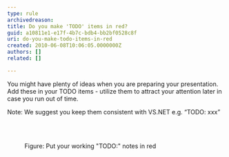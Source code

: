 ```yaml
---
type: rule
archivedreason: 
title: Do you make 'TODO' items in red?
guid: a10811e1-e17f-4b7c-bdb4-bb2bf0528c8f
uri: do-you-make-todo-items-in-red
created: 2010-06-08T10:06:05.0000000Z
authors: []
related: []

---
```




  <p>You might&#160;have plenty of ideas when you are preparing your presentation. Add these in your TODO items&#160;- utilize them to attract your attention later in case you run out of time. </p>
<p>Note&#58; We suggest you keep them consistent with VS.NET e.g. “TODO&#58; xxx” </p>

<br><excerpt class='endintro'></excerpt><br>

  <dl>
    <dt><img class="ms-rteCustom-ImageArea" src="/PublishingImages/Todo.jpg" alt="" /> </dt>
    <dd class="ms-rteCustom-FigureNormal">Figure&#58; Put your working &quot;TODO&#58;&quot; notes in red</dd>
</dl>



